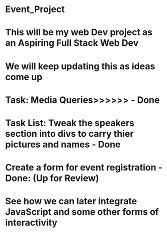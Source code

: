 # Event_Project
# This will be my web Dev project as an Aspiring Full Stack Web Dev
# We will keep updating this as ideas come up
#
# Task: Media Queries>>>>>> - Done
# Task List: Tweak the speakers section into divs to carry thier pictures and names - Done
# Create a form for event registration - Done: (Up for Review)
# See how we can later integrate JavaScript and some other forms of interactivity
# 